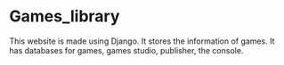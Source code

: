 # Games_library
This website is made using Django. It stores the information of games. It has databases for games, games studio, publisher, the console.
